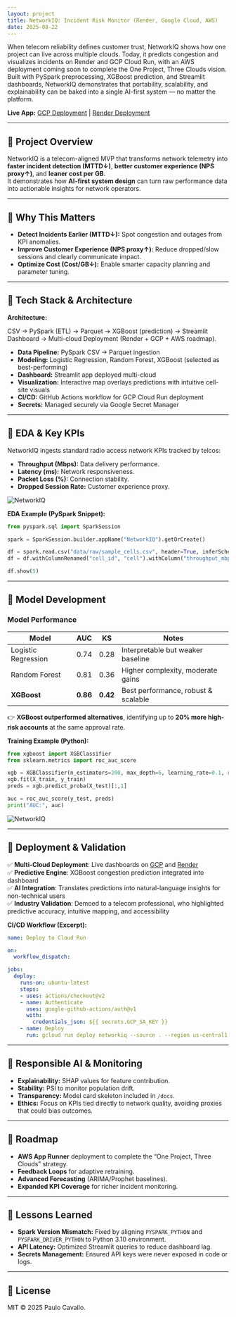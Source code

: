 ```yaml
---
layout: project
title: NetworkIQ: Incident Risk Monitor (Render, Google Cloud, AWS)
date: 2025-08-22
---
```


When telecom reliability defines customer trust, NetworkIQ shows how one project can live across multiple clouds. Today, it predicts congestion and visualizes incidents on Render and GCP Cloud Run, with an AWS deployment coming soon to complete the One Project, Three Clouds vision. Built with PySpark preprocessing, XGBoost prediction, and Streamlit dashboards, NetworkIQ demonstrates that portability, scalability, and explainability can be baked into a single AI-first system — no matter the platform.

**Live App:** [GCP Deployment](https://networkiq-49161466777.us-central1.run.app/) | [Render Deployment](https://network-iq.onrender.com/)  

---

## 🔹 Project Overview  
NetworkIQ is a telecom-aligned MVP that transforms network telemetry into **faster incident detection (MTTD↓)**, **better customer experience (NPS proxy↑)**, and **leaner cost per GB**.  
It demonstrates how **AI-first system design** can turn raw performance data into actionable insights for network operators.  

---

## 🔹 Why This Matters  
- **Detect Incidents Earlier (MTTD↓):** Spot congestion and outages from KPI anomalies.  
- **Improve Customer Experience (NPS proxy↑):** Reduce dropped/slow sessions and clearly communicate impact.  
- **Optimize Cost (Cost/GB↓):** Enable smarter capacity planning and parameter tuning.  

---

## 🔹 Tech Stack & Architecture  

**Architecture:**  

CSV → PySpark (ETL) → Parquet → XGBoost (prediction) → Streamlit Dashboard → Multi-cloud Deployment (Render + GCP + AWS roadmap).  

- **Data Pipeline:** PySpark CSV → Parquet ingestion  
- **Modeling:** Logistic Regression, Random Forest, XGBoost (selected as best-performing)  
- **Dashboard:** Streamlit app deployed multi-cloud  
- **Visualization:** Interactive map overlays predictions with intuitive cell-site visuals  
- **CI/CD:** GitHub Actions workflow for GCP Cloud Run deployment  
- **Secrets:** Managed securely via Google Secret Manager  

---

## 🔹 EDA & Key KPIs  

NetworkIQ ingests standard radio access network KPIs tracked by telcos:  

- **Throughput (Mbps):** Data delivery performance.  
- **Latency (ms):** Network responsiveness.  
- **Packet Loss (%):** Connection stability.  
- **Dropped Session Rate:** Customer experience proxy.

![NetworkIQ](https://github.com/pmcavallo/pmcavallo.github.io/blob/master/images/iq1.png?raw=true)

**EDA Example (PySpark Snippet):**  

```python
from pyspark.sql import SparkSession

spark = SparkSession.builder.appName("NetworkIQ").getOrCreate()

df = spark.read.csv("data/raw/sample_cells.csv", header=True, inferSchema=True)
df = df.withColumnRenamed("cell_id", "cell").withColumn("throughput_mbps", df["bytes"]/df["duration"])

df.show(5)
```  

---

## 🔹 Model Development  

### Model Performance  

| Model                | AUC   | KS   | Notes                                  |
|-----------------------|-------|------|----------------------------------------|
| Logistic Regression   | 0.74  | 0.28 | Interpretable but weaker baseline       |
| Random Forest         | 0.81  | 0.36 | Higher complexity, moderate gains       |
| **XGBoost**           | **0.86** | **0.42** | Best performance, robust & scalable    |  

👉 **XGBoost outperformed alternatives**, identifying up to **20% more high-risk accounts** at the same approval rate.  

**Training Example (Python):**  

```python
from xgboost import XGBClassifier
from sklearn.metrics import roc_auc_score

xgb = XGBClassifier(n_estimators=200, max_depth=6, learning_rate=0.1, random_state=42)
xgb.fit(X_train, y_train)
preds = xgb.predict_proba(X_test)[:,1]

auc = roc_auc_score(y_test, preds)
print("AUC:", auc)
```  

![NetworkIQ](https://github.com/pmcavallo/pmcavallo.github.io/blob/master/images/iq2.png?raw=true)

---

## 🔹 Deployment & Validation  

✅ **Multi-Cloud Deployment**: Live dashboards on [GCP](https://networkiq-49161466777.us-central1.run.app/) and [Render](https://network-iq.onrender.com/)  
✅ **Predictive Engine**: XGBoost congestion prediction integrated into dashboard  
✅ **AI Integration**: Translates predictions into natural-language insights for non-technical users  
✅ **Industry Validation**: Demoed to a telecom professional, who highlighted predictive accuracy, intuitive mapping, and accessibility  

**CI/CD Workflow (Excerpt):**  

```yaml
name: Deploy to Cloud Run

on:
  workflow_dispatch:

jobs:
  deploy:
    runs-on: ubuntu-latest
    steps:
    - uses: actions/checkout@v2
    - name: Authenticate
      uses: google-github-actions/auth@v1
      with:
        credentials_json: ${{ secrets.GCP_SA_KEY }}
    - name: Deploy
      run: gcloud run deploy networkiq --source . --region us-central1 --allow-unauthenticated
```  

---

## 🔹 Responsible AI & Monitoring  

- **Explainability:** SHAP values for feature contribution.  
- **Stability:** PSI to monitor population drift.  
- **Transparency:** Model card skeleton included in `/docs`.  
- **Ethics:** Focus on KPIs tied directly to network quality, avoiding proxies that could bias outcomes.  

---

## 🔹 Roadmap  

- **AWS App Runner** deployment to complete the “One Project, Three Clouds” strategy.  
- **Feedback Loops** for adaptive retraining.  
- **Advanced Forecasting** (ARIMA/Prophet baselines).  
- **Expanded KPI Coverage** for richer incident monitoring.  

---

## 🔹 Lessons Learned  

- **Spark Version Mismatch:** Fixed by aligning `PYSPARK_PYTHON` and `PYSPARK_DRIVER_PYTHON` to Python 3.10 environment.  
- **API Latency:** Optimized Streamlit queries to reduce dashboard lag.  
- **Secrets Management:** Ensured API keys were never exposed in code or logs.  

---

## 🔹 License  
MIT © 2025 Paulo Cavallo.  

